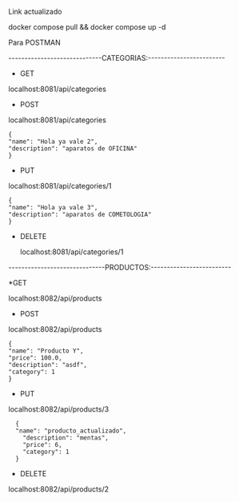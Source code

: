 Link actualizado 

docker compose pull && docker compose up -d

Para POSTMAN

-----------------------------CATEGORIAS:------------------------

* GET

localhost:8081/api/categories

* POST

localhost:8081/api/categories

    {
    "name": "Hola ya vale 2",
    "description": "aparatos de OFICINA"
    }

* PUT

localhost:8081/api/categories/1

    {
    "name": "Hola ya vale 3",
    "description": "aparatos de COMETOLOGIA" 
    }

* DELETE
  
  localhost:8081/api/categories/1


------------------------------PRODUCTOS:-------------------------

*GET 

localhost:8082/api/products

* POST

localhost:8082/api/products

    {
    "name": "Producto Y",
    "price": 100.0,
    "description": "asdf",
    "category": 1
    }

* PUT

localhost:8082/api/products/3

      {
      "name": "producto_actualizado",
        "description": "mentas",
        "price": 6,
        "category": 1
      }

* DELETE

localhost:8082/api/products/2

